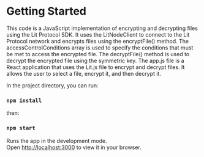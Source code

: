 # Getting Started 
This code is a JavaScript implementation of encrypting and decrypting files using the Lit Protocol SDK. It uses the LitNodeClient to connect to the Lit Protocol network and encrypts files using the encryptFile() method. The accessControlConditions array is used to specify the conditions that must be met to access the encrypted file. The decryptFile() method is used to decrypt the encrypted file using the symmetric key. The app.js file is a React application that uses the Lit.js file to encrypt and decrypt files. It allows the user to select a file, encrypt it, and then decrypt it.

In the project directory, you can run:
### `npm install`

then: 

### `npm start`

Runs the app in the development mode.\
Open [http://localhost:3000](http://localhost:3000) to view it in your browser.


